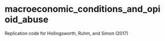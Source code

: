 # macroeconomic_conditions_and_opioid_abuse
 Replication code for Hollingsworth, Ruhm, and Simon (2017)
